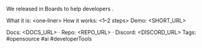 We released <FEATURE> in Boards to help developers <OUTCOME>.

What it is: <one‑liner>
How it works: <1–2 steps>
Demo: <SHORT_URL>

Docs: <DOCS_URL> · Repo: <REPO_URL> · Discord: <DISCORD_URL>
Tags: #opensource #ai #developerTools


